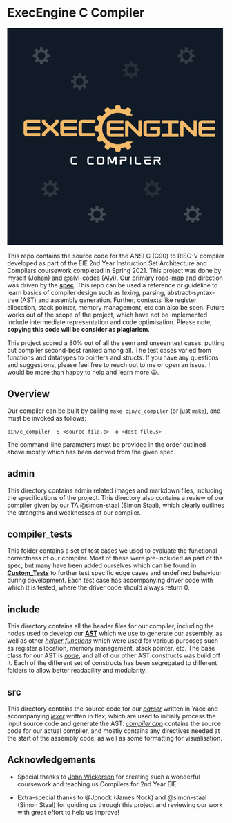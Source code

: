ExecEngine C Compiler
==============================

![logo](admin/ExecEngine.png)

This repo contains the source code for the ANSI C (C90) to RISC-V compiler developed as part of the EIE 2nd Year Instruction Set Architecture and Compilers coursework completed in Spring 2021. This project was done by myself (Johan) and @alvi-codes (Alvi). Our primary road-map and direction was driven by the [**spec**](admin/c_compiler.md). This repo can be used a reference or guideline to learn basics of compiler design such as lexing, parsing, abstract-syntax-tree (AST) and assembly generation. Further, contexts like register allocation, stack pointer, memory management, etc can also be seen. Future works out of the scope of the project, which have not be implemented include intermediate representation and code optimisation. Please note, **copying this code will be consider as plagiarism**.

This project scored a 80% out of all the seen and unseen test cases, putting out compiler second-best ranked among all. The test cases varied from functions and datatypes to pointers and structs. If you have any questions and suggestions, please feel free to reach out to me or open an issue. I would be more than happy to help and learn more 😀.


Overview
--------
Our compiler can be built by calling `make bin/c_compiler` (or just `make`), and must be invoked as follows:

    bin/c_compiler -S <source-file.c> -o <dest-file.s>

The command-line parameters must be provided in the order outlined above mostly which has been derived from the given spec. 

admin
-----
This directory contains admin related images and markdown files, including the specifications of the project. This directory also contains a review of our compiler given by our TA @simon-staal (Simon Staal), which clearly outlines the strengths and weaknesses of our compiler.


compiler_tests
--------------
This folder contains a set of test cases we used to evaluate the functional correctness of our compiler. Most of these were pre-included as part of the spec, but many have been added ourselves which can be found in [**Custom_Tests**](compiler_tests/_custom) to further test specific edge cases and undefined behaviour during development. Each test case has accompanying driver code with which it is tested, where the driver code should always return 0.


include
-------
This directory contains all the header files for our compiler, including the nodes used to develop our [**AST**](include/ast) which we use to generate our assembly, as well as other [*helper functions*](include/ast/ast_helper.hpp) which were used for various purposes such as register allocation, memory management, stack pointer, etc. The base class for our AST is [*node*](include/ast/ast_node.hpp), and all of our other AST constructs was build off it. Each of the different set of constructs has been segregated to different folders to allow better readability and modularity.


src
---
This directory contains the source code for our [*parser*](src/parser.y) written in Yacc and accompanying [*lexer*](src/lexer.flex) written in flex, which are used to initially process the input source code and generate the AST. [*compiler.cpp*](src/compiler.cpp) contains the source code for our actual compiler, and mostly contains any directives needed at the start of the assembly code, as well as some formatting for visualisation.




Acknowledgements
----------------

* Special thanks to [John Wickerson](https://johnwickerson.github.io/) for creating such a wonderful coursework and teaching us Compilers for 2nd Year EIE. 

* Extra-special thanks to @Jpnock (James Nock) and @simon-staal (Simon Staal) for guiding us through this project and reviewing our work with great effort to help us improve!